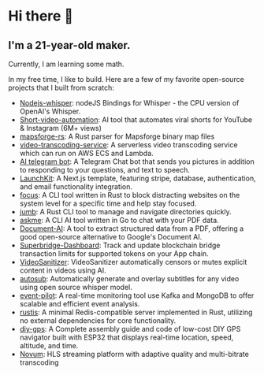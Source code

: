 # Hi there 👋

## I'm a 21-year-old maker.

Currently, I am learning some math.

In my free time, I like to build. Here are a few of my favorite open-source projects that I built from scratch:

- [Nodejs-whisper](https://github.com/ChetanXpro/nodejs-whisper): nodeJS Bindings for Whisper - the CPU version of OpenAI's Whisper.
- [Short-video-automation](https://github.com/ChetanXpro/short-video-automation): AI tool that automates viral shorts for YouTube & Instagram (6M+ views)
- [mapsforge-rs](https://github.com/ChetanXpro/mapsforge-rs): A Rust parser for Mapsforge binary map files
- [video-transcoding-service](https://github.com/ChetanXpro/video-transcoding-service): A serverless video transcoding service which can run on AWS ECS and Lambda.
- [AI telegram bot](https://github.com/ChetanXpro/chatgpt-telegram-bot): A Telegram Chat bot that sends you pictures in addition to responding to your questions, and text to speech.
- [LaunchKit](https://github.com/ChetanXpro/LaunchKit): A Next.js template, featuring stripe, database, authentication, and email functionality integration.
- [focus](https://github.com/ChetanXpro/focus): A CLI tool written in Rust to block distracting websites on the system level for a specific time and help stay focused.
- [jumb](https://github.com/ChetanXpro/jumb): A Rust CLI tool to manage and navigate directories quickly.
- [askme](https://github.com/ChetanXpro/askme): A CLI AI tool written in Go to chat with your PDF data.
- [Document-AI](https://github.com/ChetanXpro/Document-AI): A tool to extract structured data from a PDF, offering a good open-source alternative to Google's Document AI.
- [Superbridge-Dashboard](https://github.com/ChetanXpro/superbridge-dashboard): Track and update blockchain bridge transaction limits for supported tokens on your App chain.
- [VideoSanitizer](https://github.com/ChetanXpro/VideoSanitizer): VideoSanitizer automatically censors or mutes explicit content in videos using AI.
- [autosub](https://github.com/ChetanXpro/autosub): Automatically generate and overlay subtitles for any video using open source whisper model.
- [event-pilot](https://github.com/ChetanXpro/event-pilot): A real-time monitoring tool use Kafka and MongoDB to offer scalable and efficient event analysis.
- [rustis](https://github.com/ChetanXpro/rustis): A minimal Redis-compatible server implemented in Rust, utilizing no external dependencies for core functionality.
- [diy-gps](https://github.com/ChetanXpro/diy-gps): A Complete assembly guide and code of low-cost DIY GPS navigator built with ESP32 that displays real-time location, speed, altitude, and time.
- [Novum](https://github.com/ChetanXpro/Novum): HLS streaming platform with adaptive quality and multi-bitrate transcoding

